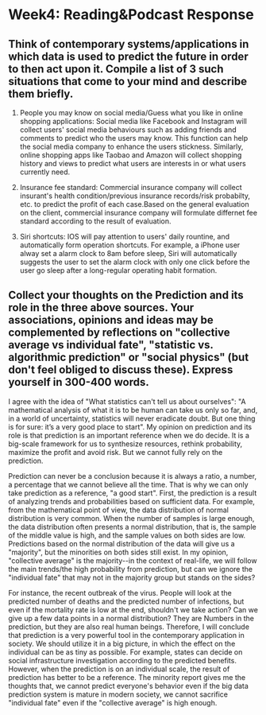 # Week4: Reading&Podcast Response

## Think of contemporary systems/applications in which data is used to predict the future in order to then act upon it. Compile a list of 3 such situations that come to your mind and describe them briefly.

1. People you may know on social media/Guess what you like in online shopping applications: Social media like Facebook and Instagram will collect users' social media behaviours such as adding friends and comments to predict who the users may know. This function can help the social media company to enhance the users stickness. Similarly, online shopping apps like Taobao and Amazon will collect shopping history and views to predict what users are interests in or what users currently need.

2. Insurance fee standard: Commercial insurance company will collect insurant's health condition/previous insurance records/risk probabilty, etc. to predict the profit of each case.Based on the general evaluation on the client, commercial insurance company will formulate differnet fee standard according to the result of evaluation.

3. Siri shortcuts: IOS will pay attention to users' daily rountine, and automatically form operation shortcuts. For example, a iPhone user alway set a alarm clock to 8am before sleep, Siri will automatically suggests the user to set the alarm clock with only one click before the user go sleep after a long-regular operating habit formation.

## Collect your thoughts on the Prediction and its role in the three above sources. Your associations, opinions and ideas may be complemented by reflections on "collective average vs individual fate", "statistic vs. algorithmic prediction" or "social physics" (but don't feel obliged to discuss these). Express yourself in 300-400 words.

I agree with the idea of "What statistics can't tell us about ourselves": "A mathematical analysis of what it is to be human can take us only so far, and, in a world of uncertainty, statistics will never eradicate doubt. But one thing is for sure: it’s a very good place to start". My opinion on prediction and its role is that prediction is an important reference when we do decide. It is a big-scale framework for us to synthesize resources, rethink probability, maximize the profit and avoid risk. But we cannot fully rely on the prediction.

Prediction can never be a conclusion because it is always a ratio, a number, a percentage that we cannot believe all the time. That is why we can only take prediction as a reference, "a good start". First, the prediction is a result of analyzing trends and probabilities based on sufficient data. For example, from the mathematical point of view, the data distribution of normal distribution is very common. When the number of samples is large enough, the data distribution often presents a normal distribution, that is, the sample of the middle value is high, and the sample values on both sides are low. Predictions based on the normal distribution of the data will give us a "majority", but the minorities on both sides still exist. In my opinion, "collective average" is the majority--in the context of real-life, we will follow the main trends/the high probability from prediction, but can we ignore the "individual fate" that may not in the majority group but stands on the sides?

For instance, the recent outbreak of the virus. People will look at the predicted number of deaths and the predicted number of infections, but even if the mortality rate is low at the end, shouldn't we take action? Can we give up a few data points in a normal distribution? They are Numbers in the prediction, but they are also real human beings. Therefore, I will conclude that prediction is a very powerful tool in the contemporary application in society. We should utilize it in a big picture, in which the effect on the individual can be as tiny as possible. For example, states can decide on social infrastructure investigation according to the predicted benefits. However, when the prediction is on an individual scale, the result of prediction has better to be a reference. The minority report gives me the thoughts that, we cannot predict everyone's behavior even if the big data prediction system is mature in modern society, we cannot sacrifice "individual fate" even if the "collective average" is high enough. 
